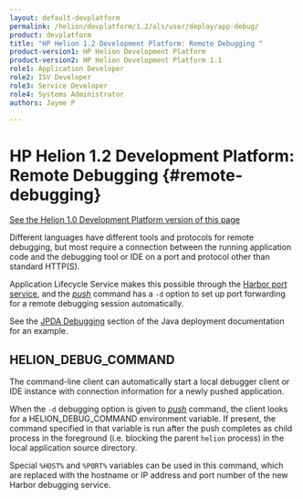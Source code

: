 ```yaml
---
layout: default-devplatform
permalink: /helion/devplatform/1.2/als/user/deploy/app-debug/
product: devplatform
title: "HP Helion 1.2 Development Platform: Remote Debugging "
product-version1: HP Helion Development Platform
product-version2: HP Helion Development Platform 1.1
role1: Application Developer 
role2: ISV Developer
role3: Service Developer
role4: Systems Administrator
authors: Jayme P

---
```

<!--UNDER REVISION-->

# HP Helion 1.2 Development Platform: Remote Debugging {#remote-debugging}
[See the Helion 1.0 Development Platform version of this page](/als/v1/user/deploy/app-debug/)

Different languages have different tools and protocols for remote
debugging, but most require a connection between the running application
code and the debugging tool or IDE on a port and protocol other than
standard HTTP(S).

Application Lifecycle Service makes this possible through the [Harbor port
service](/helion/devplatform/1.2/als/user/services/port-service/#port-service), and the
[*push*](/helion/devplatform/1.2/als/user/reference/client-ref/#command-push) command has
a `-d` option to set up port forwarding for a remote
debugging session automatically.

See the [JPDA Debugging](/helion/devplatform/1.2/als/user/deploy/languages/java/#java-web-debug) section
of the Java deployment documentation for an example.

HELION\_DEBUG\_COMMAND[](#helion-debug-command "Permalink to this headline")
---------------------------------------------------------------------------------

The command-line client can automatically start a local debugger client or IDE instance with connection information for a newly pushed application.

When the `-d` debugging option is given to
[*push*](/helion/devplatform/1.2/als/user/reference/client-ref/#command-push) command,
the client looks for a HELION\_DEBUG\_COMMAND environment variable. If
present, the command specified in that variable is run after the push
completes as child process in the foreground (i.e. blocking the parent
`helion` process) in the local application source
directory.

Special `%HOST%` and `%PORT%` variables can be used in this command, which
are replaced with the hostname or IP address and port number of the new
Harbor debugging service.
